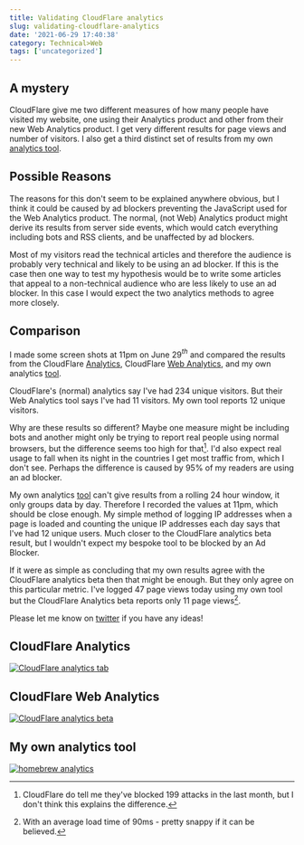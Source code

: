 ```yaml
---
title: Validating CloudFlare analytics
slug: validating-cloudflare-analytics
date: '2021-06-29 17:40:38'
category: Technical>Web
tags: ['uncategorized']
---
```


<TOCInline toc={props.toc} exclude="Overview" toHeading={2} />

## A mystery

CloudFlare give me two different measures of how many people have
visited my website, one using their Analytics product and other from their new
Web Analytics product. I get very different results for page views and number of
visitors. I also get a third distinct set of results from my own [analytics tool](/metrics).

## Possible Reasons

The reasons for this don't seem to be explained anywhere obvious, but I think it
could be caused by ad blockers preventing the JavaScript used for the Web
Analytics product. The normal, (not Web) Analytics product might derive its
results from server side events, which would catch everything including bots and
RSS clients, and be unaffected by ad blockers.

Most of my visitors read the technical articles and therefore the audience is
probably very technical and likely to be using an ad blocker. If this is the
case then one way to test my hypothesis would be to write some articles that
appeal to a non-technical audience who are less likely to use an ad blocker. In
this case I would expect the two analytics methods to agree more closely.

## Comparison

I made some screen shots at 11pm on June 29$^{th}$ and compared the results from
the CloudFlare [Analytics](https://www.cloudflare.com/analytics/), CloudFlare
[Web Analytics](https://www.cloudflare.com/web-analytics/), and my own
analytics [tool](/metrics).

CloudFlare's (normal) analytics say I've had 234 unique visitors. But their Web
Analytics tool says I've had 11 visitors. My own tool reports 12 unique visitors.

Why are these results so different? Maybe one measure might be including bots
and another might only be trying to report real people using normal browsers,
but the difference seems too high for that[^1]. I'd also expect real usage to fall when its night in the
countries I get most traffic from, which I don't see. Perhaps the difference is
caused by 95% of my readers are using an ad blocker.

My own analytics [tool](/metrics) can't give results
from a rolling 24 hour window, it only groups data by day. Therefore I recorded
the values at 11pm, which should be close enough. My simple method of logging IP
addresses when a page is loaded and counting the unique IP addresses each day
says that I've had 12 unique users. Much closer to the CloudFlare
analytics beta result, but I wouldn't expect my bespoke tool to be blocked by an
Ad Blocker.

If it were as simple as concluding that my own results agree with the CloudFlare
analytics beta then that might be enough. But they only agree on this particular
metric. I've logged 47 page views today using my own tool but the CloudFlare
Analytics beta reports only 11 page views[^2].

Please let me know on [twitter](https://twitter.com/johnmathews) if you have any
ideas!

## CloudFlare Analytics

[![CloudFlare analytics tab](/static/images/cloudflare/cloudflare_analytics_tab.png)](/static/images/cloudflare/cloudflare_analytics_tab.png)

## CloudFlare Web Analytics

[![CloudFlare analytics beta](/static/images/cloudflare/cloudflare_analytics_beta.png)](/static/images/cloudflare/cloudflare_analytics_beta.png)

## My own analytics tool

[![homebrew analytics](/static/images/cloudflare/homebrew_analytics_visitors.png)](/static/images/cloudflare/homebrew_analytics_visitors.png)

[^1]:
    CloudFlare do tell me they've blocked 199 attacks in the last month, but I
    don't think this explains the difference.

[^2]: With an average load time of 90ms - pretty snappy if it can be believed.
